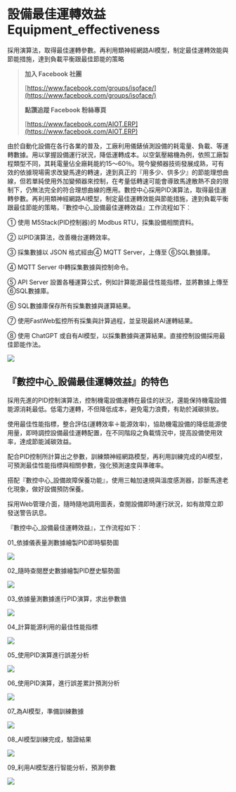 # 設備最佳運轉效益Equipment_effectiveness
採用演算法，取得最佳運轉參數。再利用類神經網路AI模型，制定最佳運轉效能與節能措施，達到負載平衡跟最佳節能的策略

> **加入 Facebook 社團**
>
> [https://www.facebook.com/groups/isoface/](https://www.facebook.com/groups/isoface/)
> 
> **點讚追蹤 Facebook 粉絲專頁**
> 
> [https://www.facebook.com/AIOT.ERP](https://www.facebook.com/AIOT.ERP)

由於自動化設備在各行各業的普及，工廠利用儀錶偵測設備的耗電量、負載、等運轉數據。用以掌握設備運行狀況，降低運轉成本。以空氣壓縮機為例，依照工廠製程類型不同，其耗電量佔全廠耗能約15～60％。現今變頻器技術發展成熟，可有效的依據現場需求改變馬達的轉速，達到真正的『用多少、供多少』的節能理想曲線，但若單純使用外加變頻器來控制，在考量低轉速可能會導致馬達散熱不良的限制下，仍無法完全的符合理想曲線的應用。數控中心採用PID演算法，取得最佳運轉參數。再利用類神經網路AI模型，制定最佳運轉效能與節能措施，達到負載平衡跟最佳節能的策略，『數控中心_設備最佳運轉效益』工作流程如下︰

① 使用 M5Stack(PID控制器)的 Modbus RTU，採集設備相關資料。

② 以PID演算法，改善機台運轉效率。

③ 採集數據以 JSON 格式經由④ MQTT Server，上傳至 ⑥SQL數據庫。

④ MQTT Server 中轉採集數據與控制命令。

⑤ API Server 設置各種運算公式，例如計算能源最佳性能指標，並將數據上傳至 ⑥SQL數據庫。

⑥ SQL數據庫保存所有採集數據與運算結果。

⑦ 使用FastWeb監控所有採集與計算過程，並呈現最終AI運轉結果。

⑧ 使用 ChatGPT 或自有AI模型，以採集數據與運算結果。直接控制設備採用最佳節能作法。

![](images/pid_01.jpg)

## 『數控中心_設備最佳運轉效益』的特色

採用先進的PID控制演算法，控制機電設備運轉在最佳的狀況，還能保持機電設備能源消耗最低。低電力運轉，不但降低成本，避免電力浪費，有助於減碳排放。

使用最佳性能指標，整合評估(運轉效率＋能源效率)，協助機電設備的降低能源使用量，即時調控設備最佳運轉配置，在不同階段之負載情況中，提高設備使用效率，達成節能減碳效益。

配合PID控制所計算出之參數，訓練類神經網路模型，再利用訓練完成的AI模型，可預測最佳性能指標與相關參數，強化預測速度與準確率。

搭配『數控中心_設備故障保養功能』，使用三軸加速規與溫度感測器，診斷馬達老化現象，做好設備預防保養。

採用Web管理介面，隨時隨地調用圖表，查閱設備即時運行狀況，如有故障立即發送警告訊息。

『數控中心_設備最佳運轉效益』，工作流程如下︰

01_依據儀表量測數據繪製PID即時驅勢圖

![](images/pid_02.jpg)

02_隨時查閱歷史數據繪製PID歷史驅勢圖

![](images/pid_03.jpg)

03_依據量測數據進行PID演算，求出參數值

![](images/pid_04.jpg)

04_計算能源利用的最佳性能指標

![](images/pid_05.jpg)

05_使用PID演算進行誤差分析

![](images/pid_06.jpg)

06_使用PID演算，進行誤差累計預測分析

![](images/pid_07.jpg)

07_為AI模型，準備訓練數據

![](images/pid_08.jpg)

08_AI模型訓練完成，驗證結果

![](images/pid_09.jpg)

09_利用AI模型進行智能分析，預測參數

![](images/pid_10.jpg)